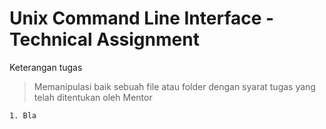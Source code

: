 # Unix Command Line Interface - Technical Assignment

Keterangan tugas

> Memanipulasi baik sebuah file atau folder dengan syarat tugas yang telah ditentukan oleh Mentor

```
1. Bla
```
